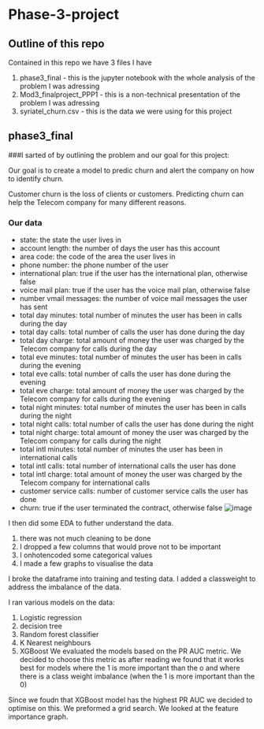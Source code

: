 # Phase-3-project

## Outline of this repo
Contained in this repo we have 3 files I have
1. phase3_final - this is the jupyter notebook with the whole analysis of the problem I was adressing 
2. Mod3_finalproject_PPP1 - this is a non-technical presentation of the problem I was adressing
3. syriatel_churn.csv - this is the data we were using for this project 

## phase3_final
###I sarted of by outlining the problem and our goal for this project:

Our goal is to create a model to predic churn and alert the company on how to identify churn.

Customer churn is the loss of clients or customers. Predicting churn can help the Telecom company for many different reasons. 

### Our data
* state: the state the user lives in
* account length: the number of days the user has this account
* area code: the code of the area the user lives in
* phone number: the phone number of the user
* international plan: true if the user has the international plan, otherwise false
* voice mail plan: true if the user has the voice mail plan, otherwise false
* number vmail messages: the number of voice mail messages the user has sent
* total day minutes: total number of minutes the user has been in calls during the day
* total day calls: total number of calls the user has done during the day
* total day charge: total amount of money the user was charged by the Telecom company for calls during the day
* total eve minutes: total number of minutes the user has been in calls during the evening
* total eve calls: total number of calls the user has done during the evening
* total eve charge: total amount of money the user was charged by the Telecom company for calls during the evening
* total night minutes: total number of minutes the user has been in calls during the night
* total night calls: total number of calls the user has done during the night
* total night charge: total amount of money the user was charged by the Telecom company for calls during the night
* total intl minutes: total number of minutes the user has been in international calls
* total intl calls: total number of international calls the user has done
* total intl charge: total amount of money the user was charged by the Telecom company for international calls
* customer service calls: number of customer service calls the user has done
* churn: true if the user terminated the contract, otherwise false
![image](https://user-images.githubusercontent.com/59200380/148935235-c5ae7d95-8395-4fc2-8def-a8e49f11f5b9.png)




I then did some EDA to futher understand the data. 
1. there was not much cleaning to be done
2. I dropped a few columns that would prove not to be important 
3. I onhotencoded some categorical values
4. I made a few graphs to visualise the data 

I broke the dataframe into training and testing data. I added a classweight to address the imbalance of the data.

I ran various models on the data:
1. Logistic regression 
2. decision tree
3. Random forest classifier
4. K Nearest neighbours
5. XGBoost
We evaluated the models based on the PR AUC metric. We decided to choose this metric as after reading we found that it works best for models where the 1 is more important than the o and where there is a class weight imbalance (when the 1 is more important than the 0)

Since we foudn that XGBoost model has the highest PR AUC we decided to optimise on this. 
We preformed a grid search.
We looked at the feature importance graph. 

